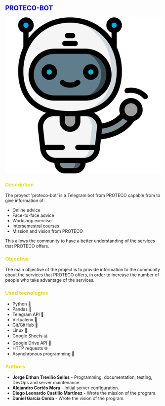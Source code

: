 ## <span style="color:rgb(0,0,225)">PROTECO-BOT</span>
![Bot](doc/img/bot-doc-img.png)
### <span style="color:rgb(225,225,0)">Description</span>
The proyect 'proteco-bot' is a Telegram bot from PROTECO capable from to give information of:
- Online advice
- Face-to-face advice
- Workshop exercise
- Intersemestral courses
- Mission and vision from PROTECO

This allows the community to have a better understanding of the services that PROTECO offers.

### <span style="color:rgb(225,225,0)">Objective</span>
The main objective of the project is to provide information to the community about the services that PROTECO offers, in order to increase the number of people who take advantage of the services.

### <span style="color:rgb(225,225,0)">Used tecnologies</span>
- Python 🐍
- Pandas 🐼
- Telegram API 🤖
- Virtualenv 🐍
- Git/GitHub 🐙
- Linux 🐧
- Google Sheets 📊
- Google Drive API 📁
- HTTP requests 🌐
- Asynchronous programming 🏃

### <span style="color:rgb(225,225,0)">Authors</span>
- **Jorge Eithan Treviño Selles** - Programming, documentation, testing, DevOps and server maintenance.
- **Alejandro Cortés Mora** - Initial server configuration.
- **Diego Leonardo Castillo Martínez** - Wrote the mission of the program. 
- **Daniel García Cerda** - Wrote the vision of the program.